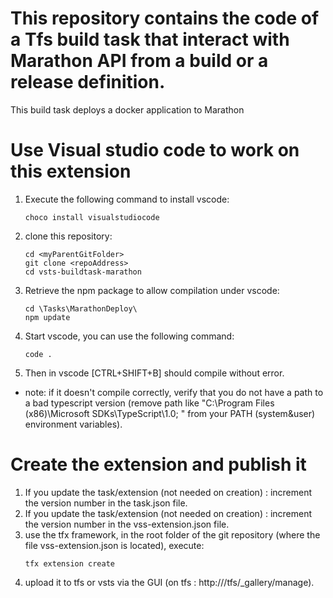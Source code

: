 # This repository contains the code of a Tfs build task that interact with Marathon API from a build or a release definition.
This build task deploys a docker application to Marathon

# Use Visual studio code to work on this extension
1. Execute the following command to install vscode:
   ~~~ 
   choco install visualstudiocode
   ~~~
1. clone this repository:
   ~~~ 
   cd <myParentGitFolder>
   git clone <repoAddress>
   cd vsts-buildtask-marathon
   ~~~
1. Retrieve the npm package to allow compilation under vscode:
   ~~~ 
   cd \Tasks\MarathonDeploy\
   npm update
   ~~~
1. Start vscode, you can use the following command:
   ~~~
   code .
   ~~~
1. Then in vscode [CTRL+SHIFT+B] should compile without error.

* note: if it doesn't compile correctly, verify that you do not have a path to a bad typescript version (remove path like "C:\Program Files (x86)\Microsoft SDKs\TypeScript\1.0\; " from your PATH (system&user) environment variables).

# Create the extension and publish it
1. If you update the task/extension (not needed on creation) : increment the version number in the task.json file.
1. If you update the task/extension (not needed on creation) : increment the version number in the vss-extension.json file.
1. use the tfx framework, in the root folder of the git repository (where the file vss-extension.json is located), execute:
   ~~~ 
   tfx extension create
   ~~~ 
1. upload it to tfs or vsts via the GUI (on tfs : http://<TfsInstance>/tfs/_gallery/manage).